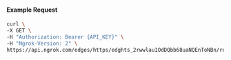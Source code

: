 <!-- Code generated for API Clients. DO NOT EDIT. -->

#### Example Request

```bash
curl \
-X GET \
-H "Authorization: Bearer {API_KEY}" \
-H "Ngrok-Version: 2" \
https://api.ngrok.com/edges/https/edghts_2rwwlau1OdDQbb68uaNQEnToNBn/routes/edghtsrt_2rwwlX2J9ZnZSIKc7AopWH4CxX5/webhook_verification
```
